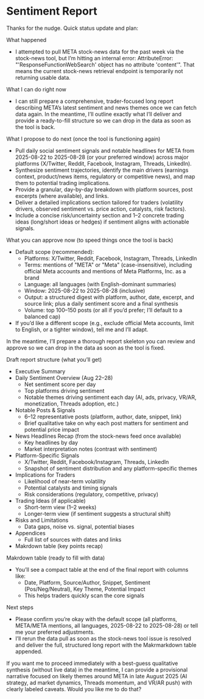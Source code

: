 # Sentiment Report

Thanks for the nudge. Quick status update and plan:

What happened
- I attempted to pull META stock-news data for the past week via the stock-news tool, but I’m hitting an internal error: AttributeError: "'ResponseFunctionWebSearch' object has no attribute 'content'". That means the current stock-news retrieval endpoint is temporarily not returning usable data.

What I can do right now
- I can still prepare a comprehensive, trader-focused long report describing META’s latest sentiment and news themes once we can fetch data again. In the meantime, I’ll outline exactly what I’ll deliver and provide a ready-to-fill structure so we can drop in the data as soon as the tool is back.

What I propose to do next (once the tool is functioning again)
- Pull daily social sentiment signals and notable headlines for META from 2025-08-22 to 2025-08-28 (or your preferred window) across major platforms (X/Twitter, Reddit, Facebook, Instagram, Threads, LinkedIn).
- Synthesize sentiment trajectories, identify the main drivers (earnings context, product/news items, regulatory or competitive news), and map them to potential trading implications.
- Provide a granular, day-by-day breakdown with platform sources, post excerpts (where available), and links.
- Deliver a detailed implications section tailored for traders (volatility drivers, observed sentiment vs. price action, catalysts, risk factors).
- Include a concise risk/uncertainty section and 1–2 concrete trading ideas (long/short ideas or hedges) if sentiment aligns with actionable signals.

What you can approve now (to speed things once the tool is back)
- Default scope (recommended): 
  - Platforms: X/Twitter, Reddit, Facebook, Instagram, Threads, LinkedIn
  - Terms: mentions of "META" or "Meta" (case-insensitive), including official Meta accounts and mentions of Meta Platforms, Inc. as a brand
  - Language: all languages (with English-dominant summaries)
  - Window: 2025-08-22 to 2025-08-28 (inclusive)
  - Output: a structured digest with platform, author, date, excerpt, and source link; plus a daily sentiment score and a final synthesis
  - Volume: top 100–150 posts (or all if you’d prefer; I’ll default to a balanced cap)
- If you’d like a different scope (e.g., exclude official Meta accounts, limit to English, or a tighter window), tell me and I’ll adapt.

In the meantime, I’ll prepare a thorough report skeleton you can review and approve so we can drop in the data as soon as the tool is fixed.

Draft report structure (what you’ll get)
- Executive Summary
- Daily Sentiment Overview (Aug 22–28)
  - Net sentiment score per day
  - Top platforms driving sentiment
  - Notable themes driving sentiment each day (AI, ads, privacy, VR/AR, monetization, Threads adoption, etc.)
- Notable Posts & Signals
  - 6–12 representative posts (platform, author, date, snippet, link)
  - Brief qualitative take on why each post matters for sentiment and potential price impact
- News Headlines Recap (from the stock-news feed once available)
  - Key headlines by day
  - Market interpretation notes (contrast with sentiment)
- Platform-Specific Signals
  - X/Twitter, Reddit, Facebook/Instagram, Threads, LinkedIn
  - Snapshot of sentiment distribution and any platform-specific themes
- Implications for Traders
  - Likelihood of near-term volatility
  - Potential catalysts and timing signals
  - Risk considerations (regulatory, competitive, privacy)
- Trading Ideas (if applicable)
  - Short-term view (1–2 weeks)
  - Longer-term view (if sentiment suggests a structural shift)
- Risks and Limitations
  - Data gaps, noise vs. signal, potential biases
- Appendices
  - Full list of sources with dates and links
- Makrdown table (key points recap)

Makrdown table (ready to fill with data)
- You’ll see a compact table at the end of the final report with columns like:
  - Date, Platform, Source/Author, Snippet, Sentiment (Pos/Neg/Neutral), Key Theme, Potential Impact
  - This helps traders quickly scan the core signals

Next steps
- Please confirm you’re okay with the default scope (all platforms, META/META mentions, all languages, 2025-08-22 to 2025-08-28) or tell me your preferred adjustments.
- I’ll rerun the data pull as soon as the stock-news tool issue is resolved and deliver the full, structured long report with the Makrmarkdown table appended.

If you want me to proceed immediately with a best-guess qualitative synthesis (without live data) in the meantime, I can provide a provisional narrative focused on likely themes around META in late August 2025 (AI strategy, ad market dynamics, Threads momentum, and VR/AR push) with clearly labeled caveats. Would you like me to do that?
